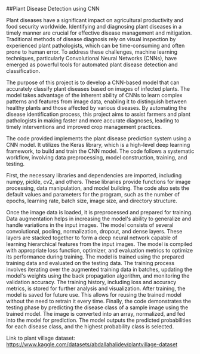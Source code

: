 ##Plant Disease Detection using CNN


Plant diseases have a significant impact on agricultural productivity and food security worldwide. Identifying and diagnosing plant diseases in a timely manner are crucial for effective disease management and mitigation. Traditional methods of disease diagnosis rely on visual inspection by experienced plant pathologists, which can be time-consuming and often prone to human error. To address these challenges, machine learning techniques, particularly Convolutional Neural Networks (CNNs), have emerged as powerful tools for automated plant disease detection and classification.

The purpose of this project is to develop a CNN-based model that can accurately classify plant diseases based on images of infected plants. The model takes advantage of the inherent ability of CNNs to learn complex patterns and features from image data, enabling it to distinguish between healthy plants and those affected by various diseases. By automating the disease identification process, this project aims to assist farmers and plant pathologists in making faster and more accurate diagnoses, leading to timely interventions and improved crop management practices.

The code provided implements the plant disease prediction system using a CNN model. It utilizes the Keras library, which is a high-level deep learning framework, to build and train the CNN model. The code follows a systematic workflow, involving data preprocessing, model construction, training, and testing.

First, the necessary libraries and dependencies are imported, including numpy, pickle, cv2, and others. These libraries provide functions for image processing, data manipulation, and model building. The code also sets the default values and parameters for the program, such as the number of epochs, learning rate, batch size, image size, and directory structure.

Once the image data is loaded, it is preprocessed and prepared for training. Data augmentation helps in increasing the model's ability to generalize and handle variations in the input images. The model consists of several convolutional, pooling, normalization, dropout, and dense layers. These layers are stacked together to form a deep neural network capable of learning hierarchical features from the input images. The model is compiled with appropriate loss function, optimizer, and evaluation metrics to optimize its performance during training.
The model is trained using the prepared training data and evaluated on the testing data. The training process involves iterating over the augmented training data in batches, updating the model's weights using the back propagation algorithm, and monitoring the validation accuracy. The training history, including loss and accuracy metrics, is stored for further analysis and visualization.
After training, the model is saved for future use. This allows for reusing the trained model without the need to retrain it every time. Finally, the code demonstrates the testing phase by predicting the disease class of a sample image using the trained model. The image is converted into an array, normalized, and fed into the model for prediction. The model outputs the predicted probabilities for each disease class, and the highest probability class is selected.

Link to plant village dataset: https://www.kaggle.com/datasets/abdallahalidev/plantvillage-dataset
